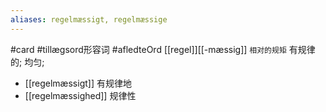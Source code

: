 ```yaml
---
aliases: regelmæssigt, regelmæssige
---
```

#card #tillægsord形容词 #afledteOrd 
[[regel]][[-mæssig]] `相对的规矩`
有规律的; 均匀; 

- [[regelmæssigt]] 有规律地
- [[regelmæssighed]] 规律性